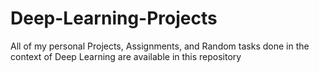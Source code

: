 # Deep-Learning-Projects
All of my personal Projects, Assignments, and Random tasks done in the context of Deep Learning are available in this repository
